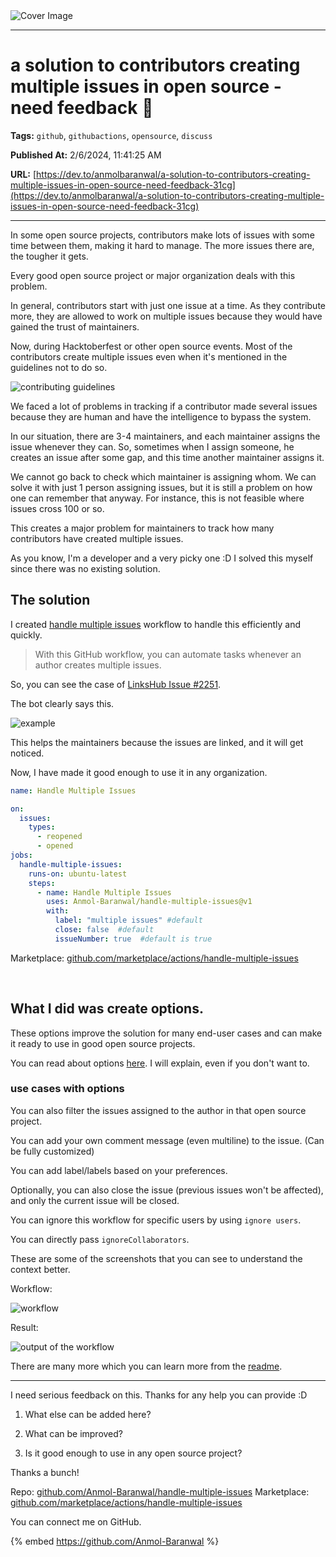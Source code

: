   <img src="https://media.dev.to/cdn-cgi/image/width=1000,height=420,fit=cover,gravity=auto,format=auto/https%3A%2F%2Fdev-to-uploads.s3.amazonaws.com%2Fuploads%2Farticles%2Fm4c0ieb8lynz5p8bnyx6.png" alt="Cover Image" />
  <hr />
  
  # a solution to contributors creating multiple issues in open source - need feedback 🤞
  
  **Tags:** `github`, `githubactions`, `opensource`, `discuss`

  **Published At:** 2/6/2024, 11:41:25 AM

  **URL:** [https://dev.to/anmolbaranwal/a-solution-to-contributors-creating-multiple-issues-in-open-source-need-feedback-31cg](https://dev.to/anmolbaranwal/a-solution-to-contributors-creating-multiple-issues-in-open-source-need-feedback-31cg)

  <hr />
  In some open source projects, contributors make lots of issues with some time between them, making it hard to manage. The more issues there are, the tougher it gets.

Every good open source project or major organization deals with this problem.

In general, contributors start with just one issue at a time. As they contribute more, they are allowed to work on multiple issues because they would have gained the trust of maintainers.

Now, during Hacktoberfest or other open source events.
Most of the contributors create multiple issues even when it's mentioned in the guidelines not to do so.

![contributing guidelines](https://dev-to-uploads.s3.amazonaws.com/uploads/articles/i6vtw76s6jh9fy9g3a2e.png)

We faced a lot of problems in tracking if a contributor made several issues because they are human and have the intelligence to bypass the system.

In our situation, there are 3-4 maintainers, and each maintainer assigns the issue whenever they can. So, sometimes when I assign someone, he creates an issue after some gap, and this time another maintainer assigns it. 

We cannot go back to check which maintainer is assigning whom.
We can solve it with just 1 person assigning issues, but it is still a problem on how one can remember that anyway. For instance, this is not feasible where issues cross 100 or so.

This creates a major problem for maintainers to track how many contributors have created multiple issues.

As you know, I'm a developer and a very picky one :D
I solved this myself since there was no existing solution.

## The solution

I created [handle multiple issues](https://github.com/Anmol-Baranwal/handle-multiple-issues) workflow to handle this efficiently and quickly.

> With this GitHub workflow, you can automate tasks whenever an author creates multiple issues.

So, you can see the case of [LinksHub Issue #2251](https://github.com/rupali-codes/LinksHub/issues/2251).

The bot clearly says this.

![example](https://dev-to-uploads.s3.amazonaws.com/uploads/articles/7xh7je84nqyhxb355cdr.png)

This helps the maintainers because the issues are linked, and it will get noticed.

Now, I have made it good enough to use it in any organization.

```yaml
name: Handle Multiple Issues

on:
  issues:
    types:
      - reopened
      - opened
jobs:
  handle-multiple-issues:
    runs-on: ubuntu-latest
    steps:
      - name: Handle Multiple Issues
        uses: Anmol-Baranwal/handle-multiple-issues@v1
        with:
          label: "multiple issues" #default
          close: false  #default
          issueNumber: true  #default is true
```

Marketplace: [github.com/marketplace/actions/handle-multiple-issues](https://github.com/marketplace/actions/handle-multiple-issues)

&nbsp;

## What I did was create options.

These options improve the solution for many end-user cases and can make it ready to use in good open source projects.

You can read about options [here](https://github.com/marketplace/actions/handle-multiple-issues#inputs). I will explain, even if you don't want to.

### use cases with options

You can also filter the issues assigned to the author in that open source project.

You can add your own comment message (even multiline) to the issue. (Can be fully customized)

You can add label/labels based on your preferences.

Optionally, you can also close the issue (previous issues won't be affected), and only the current issue will be closed.

You can ignore this workflow for specific users by using `ignore users`.

You can directly pass `ignoreCollaborators`.

These are some of the screenshots that you can see to understand the context better.


Workflow:

![workflow](https://dev-to-uploads.s3.amazonaws.com/uploads/articles/ian8ej3j49w8ojxg28qx.png)

Result:

![output of the workflow](https://dev-to-uploads.s3.amazonaws.com/uploads/articles/2z9y5pmqjcj4zq39xeb0.png)

There are many more which you can learn more from the [readme](https://github.com/Anmol-Baranwal/handle-multiple-issues/blob/main/README.md).

---

I need serious feedback on this. 
Thanks for any help you can provide :D

1. What else can be added here?

2. What can be improved?

3. Is it good enough to use in any open source project?

Thanks a bunch!

Repo: [github.com/Anmol-Baranwal/handle-multiple-issues](https://github.com/Anmol-Baranwal/handle-multiple-issues)
Marketplace: [github.com/marketplace/actions/handle-multiple-issues](https://github.com/marketplace/actions/handle-multiple-issues)

You can connect me on GitHub.

{% embed https://github.com/Anmol-Baranwal %}    
  